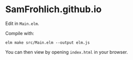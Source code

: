 # SamFrohlich.github.io

Edit in `Main.elm`.

Compile with:

```
elm make src/Main.elm --output elm.js
```

You can then view by opening `index.html` in your browser.
